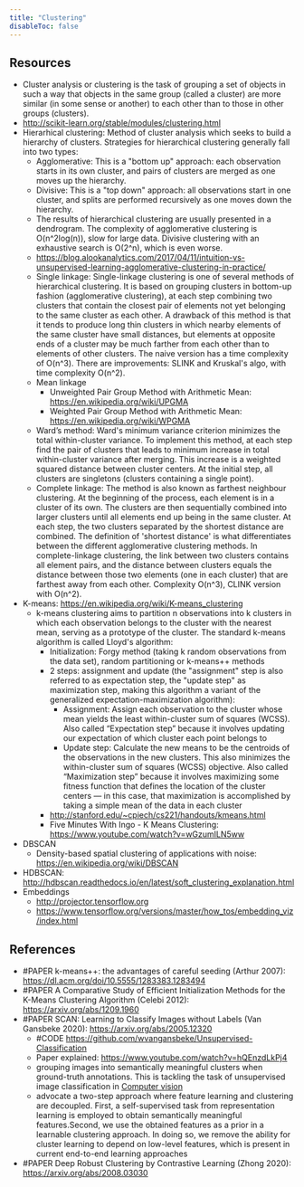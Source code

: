 ```yaml
---
title: "Clustering"
disableToc: false 
---
```



## Resources
- Cluster analysis or clustering is the task of grouping a set of objects in such a way that objects in the same group (called a cluster) are more similar (in some sense or another) to each other than to those in other groups (clusters).
- http://scikit-learn.org/stable/modules/clustering.html
- Hierarhical clustering: Method of cluster analysis which seeks to build a hierarchy of clusters. Strategies for hierarchical clustering generally fall into two types:
	- Agglomerative: This is a "bottom up" approach: each observation starts in its own cluster, and pairs of clusters are merged as one moves up the hierarchy.
	- Divisive: This is a "top down" approach: all observations start in one cluster, and splits are performed recursively as one moves down the hierarchy.
	- The results of hierarchical clustering are usually presented in a dendrogram. The complexity of agglomerative clustering is O(n^2log(n)), slow for large data. Divisive clustering with an exhaustive search is O(2^n), which is even worse.
	- https://blog.alookanalytics.com/2017/04/11/intuition-vs-unsupervised-learning-agglomerative-clustering-in-practice/
	- Single linkage: Single-linkage clustering is one of several methods of hierarchical clustering. It is based on grouping clusters in bottom-up fashion (agglomerative clustering), at each step combining two clusters that contain the closest pair of elements not yet belonging to the same cluster as each other. A drawback of this method is that it tends to produce long thin clusters in which nearby elements of the same cluster have small distances, but elements at opposite ends of a cluster may be much farther from each other than to elements of other clusters. The naive version has a time complexity of O(n^3). There are improvements: SLINK and Kruskal's algo, with time complexity O(n^2).
	- Mean linkage
		- Unweighted Pair Group Method with Arithmetic Mean: https://en.wikipedia.org/wiki/UPGMA
	    - Weighted Pair Group Method with Arithmetic Mean: https://en.wikipedia.org/wiki/WPGMA
	- Ward’s method: Ward's minimum variance criterion minimizes the total within-cluster variance.
	  To implement this method, at each step find the pair of clusters that leads to minimum increase in total within-cluster variance after merging. This increase is a weighted squared distance between cluster centers. At the initial step, all clusters are singletons (clusters containing a single point).
	- Complete linkage: The method is also known as farthest neighbour clustering. At the beginning of the process, each element is in a cluster of its own. The clusters are then sequentially combined into larger clusters until all elements end up being in the same cluster. At each step, the two clusters separated by the shortest distance are combined. 
	  The definition of 'shortest distance' is what differentiates between the different agglomerative clustering methods. 
	  In complete-linkage clustering, the link between two clusters contains all element pairs, and the distance between clusters equals the distance between those two elements (one in each cluster) that are farthest away from each other. Complexity O(n^3), CLINK version with O(n^2).
- K-means: https://en.wikipedia.org/wiki/K-means_clustering
	- k-means clustering aims to partition n observations into k clusters in which each observation belongs to the cluster with the nearest mean, serving as a prototype of the cluster. The standard k-means algorithm is called Lloyd's algorithm:
		- Initialization: Forgy method (taking k random observations from the data set), random partitioning or k-means++ methods 
		- 2 steps: assignment and update (the "assignment" step is also referred to as expectation step, the "update step" as maximization step, making this algorithm a variant of the generalized expectation-maximization algorithm):
			- Assignment: Assign each observation to the cluster whose mean yields the least within-cluster sum of squares (WCSS). Also called “Expectation step” because it involves updating our expectation of which cluster each point belongs to
			- Update step: Calculate the new means to be the centroids of the observations in the new clusters. This also minimizes the within-cluster sum of squares (WCSS) objective. Also called “Maximization step” because it involves maximizing some fitness function that defines the location of the cluster centers — in this case, that maximization is accomplished by taking a simple mean of the data in each cluster
	  - http://stanford.edu/~cpiech/cs221/handouts/kmeans.html  
	  - Five Minutes With Ingo - K Means Clustering: https://www.youtube.com/watch?v=wGzumILN5ww
- DBSCAN 
	- Density-based spatial clustering of applications with noise: https://en.wikipedia.org/wiki/DBSCAN
- HDBSCAN: http://hdbscan.readthedocs.io/en/latest/soft_clustering_explanation.html
- Embeddings
	- http://projector.tensorflow.org
	- https://www.tensorflow.org/versions/master/how_tos/embedding_viz/index.html


## References
- #PAPER k-means++: the advantages of careful seeding (Arthur 2007): https://dl.acm.org/doi/10.5555/1283383.1283494
- #PAPER A Comparative Study of Efficient Initialization Methods for the K-Means Clustering Algorithm (Celebi 2012): https://arxiv.org/abs/1209.1960
- #PAPER SCAN: Learning to Classify Images without Labels (Van Gansbeke 2020): https://arxiv.org/abs/2005.12320
	- #CODE https://github.com/wvangansbeke/Unsupervised-Classification
	- Paper explained: https://www.youtube.com/watch?v=hQEnzdLkPj4
	- grouping images into semantically meaningful clusters when ground-truth annotations. This is tackling the task of unsupervised image classification in [Computer vision](Computer%20vision.md)
	- advocate a two-step approach where feature learning and clustering are decoupled. First, a self-supervised task from representation learning is employed to obtain semantically meaningful features.Second, we use the obtained features as a prior in a learnable clustering  approach.  In  doing  so,  we  remove  the  ability  for  cluster  learning to depend on low-level features, which is present in current end-to-end learning approaches
- #PAPER Deep Robust Clustering by Contrastive Learning (Zhong 2020): https://arxiv.org/abs/2008.03030
